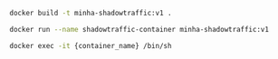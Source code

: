 


```bash
docker build -t minha-shadowtraffic:v1 .
```

```bash
docker run --name shadowtraffic-container minha-shadowtraffic:v1
```

```bash
docker exec -it {container_name} /bin/sh
```